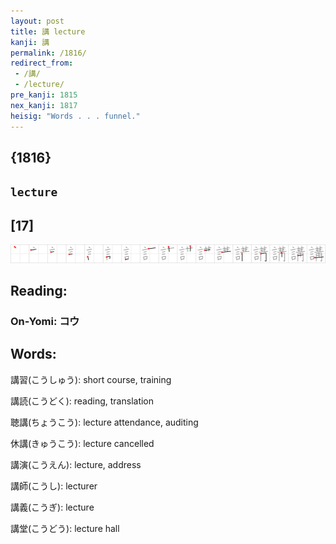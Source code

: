 ```yaml
---
layout: post
title: 講 lecture
kanji: 講
permalink: /1816/
redirect_from:
 - /講/
 - /lecture/
pre_kanji: 1815
nex_kanji: 1817
heisig: "Words . . . funnel."
---
```


## {1816}

## `lecture`

## [17]

<div class="stroke"><img src="../images/E8AC9B.png" /></div>

## Reading:

### On-Yomi: コウ

## Words:

講習(こうしゅう): short course, training

講読(こうどく): reading, translation

聴講(ちょうこう): lecture attendance, auditing

休講(きゅうこう): lecture cancelled

講演(こうえん): lecture, address

講師(こうし): lecturer

講義(こうぎ): lecture

講堂(こうどう): lecture hall
